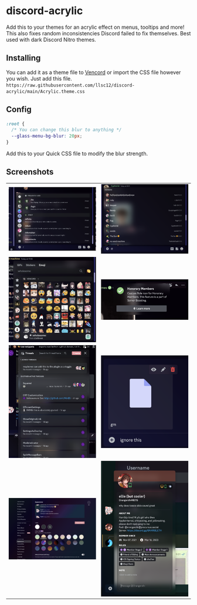 # discord-acrylic
Add this to your themes for an acrylic effect on menus, tooltips and more!
This also fixes random inconsistencies Discord failed to fix themselves.
Best used with dark Discord Nitro themes.

## Installing
You can add it as a theme file to [Vencord](https://vencord.dev) or import the CSS file however you wish.
Just add this file.
`https://raw.githubusercontent.com/llsc12/discord-acrylic/main/Acrylic.theme.css`
## Config
```css
:root {
  /* You can change this blur to anything */
  --glass-menu-bg-blur: 20px;
}
```
Add this to your Quick CSS file to modify the blur strength.

## Screenshots
<!-- put screenshots in a table -->

|  |  |
| - | - |
| ![image](https://raw.githubusercontent.com/llsc12/discord-acrylic/main/screenshots/1.png) | ![image](https://raw.githubusercontent.com/llsc12/discord-acrylic/main/screenshots/2.png) |
| ![image](https://raw.githubusercontent.com/llsc12/discord-acrylic/main/screenshots/3.png) | ![image](https://raw.githubusercontent.com/llsc12/discord-acrylic/main/screenshots/4.png) |
| ![image](https://raw.githubusercontent.com/llsc12/discord-acrylic/main/screenshots/5.png) | ![image](https://raw.githubusercontent.com/llsc12/discord-acrylic/main/screenshots/6.png) |
| ![image](https://raw.githubusercontent.com/llsc12/discord-acrylic/main/screenshots/7.png) | ![image](https://raw.githubusercontent.com/llsc12/discord-acrylic/main/screenshots/8.png) |
